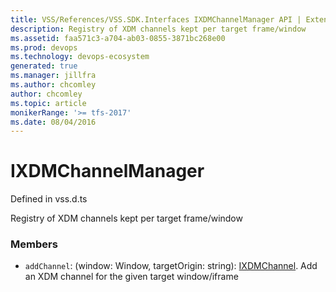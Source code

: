 ```yaml
---
title: VSS/References/VSS.SDK.Interfaces IXDMChannelManager API | Extensions for Azure DevOps Services
description: Registry of XDM channels kept per target frame/window
ms.assetid: faa571c3-a704-ab03-0855-3871bc268e00
ms.prod: devops
ms.technology: devops-ecosystem
generated: true
ms.manager: jillfra
ms.author: chcomley
author: chcomley
ms.topic: article
monikerRange: '>= tfs-2017'
ms.date: 08/04/2016
---
```


# IXDMChannelManager

Defined in vss.d.ts


Registry of XDM channels kept per target frame/window 

### Members

* `addChannel`: (window: Window, targetOrigin: string): [IXDMChannel](../../../VSS/References/VSS_SDK_Interfaces/IXDMChannel.md). Add an XDM channel for the given target window/iframe

